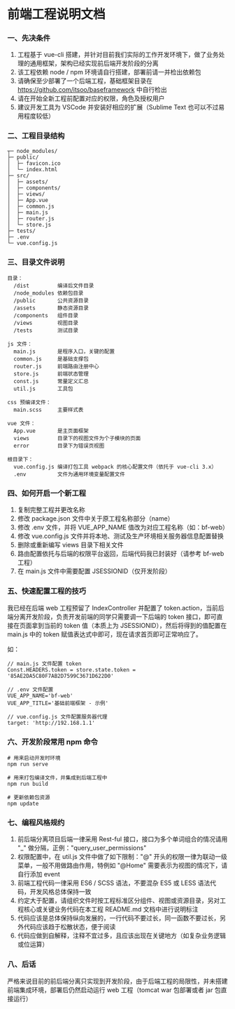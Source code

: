 # 前端工程说明文档

### 一、先决条件

1. 工程基于 vue-cli 搭建，并针对目前我们实际的工作开发环境下，做了业务处理的通用框架，架构已经实现前后端开发阶段的分离
2. 该工程依赖 node / npm 环境请自行搭建，部署前请一并检出依赖包
3. 请确保至少部署了一个后端工程，基础框架目录在 https://github.com/itsoo/baseframework 中自行检出
4. 请在开始全新工程前配置对应的权限，角色及授权用户
5. 建议开发工具为 VSCode 并安装好相应的扩展（Sublime Text 也可以不过易用程度较低）

### 二、工程目录结构

```
┬─ node_modules/
├─ public/
│  ├─ favicon.ico
│  └─ index.html
├─ src/
│  ├─ assets/
│  ├─ components/
│  ├─ views/
│  ├─ App.vue
│  ├─ common.js
│  ├─ main.js
│  ├─ router.js
│  └─ store.js
├─ tests/
├─ .env
└─ vue.config.js
```

### 三、目录文件说明

```
目录：
  /dist         编译后文件目录
  /node_modules 依赖包目录
  /public       公共资源目录
  /assets       静态资源目录
  /components   组件目录
  /views        视图目录
  /tests        测试目录

js 文件：
  main.js       是程序入口，关键的配置
  common.js     是基础支撑包
  router.js     前端路由注册中心
  store.js      前端状态管理
  const.js      常量定义汇总
  util.js       工具包

css 预编译文件：
  main.scss     主要样式表

vue 文件：
  App.vue       是主页面框架
  views         目录下的视图文件为个子模块的页面
  error         目录下为错误页视图

根目录下：
  vue.config.js 编译打包工具 webpack 的核心配置文件（依托于 vue-cli 3.x）
  .env          文件为通用环境变量配置文件
```

### 四、如何开启一个新工程

1. 复制完整工程并更改名称
2. 修改 package.json 文件中关于原工程名称部分（name）
3. 修改 .env 文件，并将 VUE_APP_NAME 值改为对应工程名称（如：bf-web）
4. 修改 vue.config.js 文件并将本地、测试及生产环境相关服务器信息配置替换
5. 删除或重新编写 views 目录下相关文件
6. 路由配置依托与后端的权限平台返回，后端代码我已封装好（请参考 bf-web 工程）
7. 在 main.js 文件中需要配置 JSESSIONID（仅开发阶段）

### 五、快速配置工程的技巧

我已经在后端 web 工程预留了 IndexController 并配置了 token.action，当前后端分离开发阶段，负责开发前端的同学只需要调一下后端的 token 接口，即可直接在页面拿到当前的 token 值（本质上为 JSESSIONID），然后将得到的值配置在 main.js 中的 token 赋值表达式中即可，现在请求首页即可正常响应了。

如：

```
// main.js 文件配置 token
Const.HEADERS.token = store.state.token = '85AE2DA5C80F7AB2D7599C3671D622D0'

// .env 文件配置
VUE_APP_NAME='bf-web'
VUE_APP_TITLE='基础前端框架 - 示例'

// vue.config.js 文件配置服务器代理
target: 'http://192.168.1.1'
```

### 六、开发阶段常用 npm 命令

```
# 用来启动开发时环境
npm run serve

# 用来打包编译文件，并集成到后端工程中
npm run build

# 更新依赖包资源
npm update
```

### 七、编程风格规约

1. 前后端分离项目后端一律采用 Rest-ful 接口，接口为多个单词组合的情况请用 "_" 做分隔，正例："query_user_permissions"
2. 权限配置中，在 util.js 文件中做了如下限制："@" 开头的权限一律为联动一级菜单，一般不用做路由作用，特例如 "@Home" 需要表示为视图的情况下，请自行添加 event
3. 前端工程代码一律采用 ES6 / SCSS 语法，不要混杂 ES5 或 LESS 语法代码，开发风格总体保持一致
4. 约定大于配置，请组织文件时按工程标准区分组件、视图或资源目录，另对工程核心或关键业务代码在本工程 README.md 文档中进行说明标注
5. 代码应该是总体保持纵向发展的，一行代码不要过长，同一函数不要过长，另外代码应该趋于松散状态，便于阅读
6. 代码应做到自解释，注释不宜过多，且应该出现在关键地方（如复杂业务逻辑或位运算）

### 八、后话

严格来说目前的前后端分离只实现到开发阶段，由于后端工程的局限性，并未搭建前端集成环境，部署后仍然启动运行 web 工程（tomcat war 包部署或者 jar 包直接运行）
